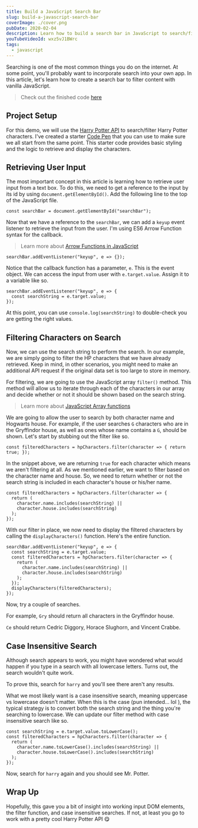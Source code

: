 ```yaml
---
title: Build a JavaScript Search Bar
slug: build-a-javascript-search-bar
coverImage: ./cover.png
pubDate: 2020-02-04
description: Learn how to build a search bar in JavaScript to search/filter through data.
youTubeVideoId: wxz5vJ1BWrc
tags:
  - javascript
---
```


Searching is one of the most common things you do on the internet. At some point, you'll probably want to incorporate search into your own app. In this article, let's learn how to create a search bar to filter content with vanilla JavaScript.

> Check out the finished code [here](https://codepen.io/jamesqquick/pen/XWJxBQv)

## Project Setup

For this demo, we will use the [Harry Potter API](http://hp-api.herokuapp.com/api/characters) to search/filter Harry Potter characters. I've created a starter [Code Pen](https://codepen.io/jamesqquick/pen/bGNXYxx) that you can use to make sure we all start from the same point. This starter code provides basic styling and the logic to retrieve and display the characters.

## Retrieving User Input

The most important concept in this article is learning how to retrieve user input from a text box. To do this, we need to get a reference to the input by its id by using `document.getElementById()`. Add the following line to the top of the JavaScript file.

    const searchBar = document.getElementById("searchBar");

Now that we have a reference to the `searchBar`, we can add a `keyup` event listener to retrieve the input from the user. I'm using ES6 Arrow Function syntax for the callback.

> Learn more about [Arrow Functions in JavaScript](https://www.youtube.com/watch?v=prG68DQobbw&t=265s)

    searchBar.addEventListener("keyup", e => {});

Notice that the callback function has a parameter, `e`. This is the event object. We can access the input from user with `e.target.value`. Assign it to a variable like so.

    searchBar.addEventListener("keyup", e => {
      const searchString = e.target.value;
    });

At this point, you can use `console.log(searchString)` to double-check you are getting the right values.

## Filtering Characters on Search

Now, we can use the search string to perform the search. In our example, we are simply going to filter the HP characters that we have already retrieved. Keep in mind, in other scenarios, you might need to make an additional API request if the original data set is too large to store in memory.

For filtering, we are going to use the JavaScript array `filter()` method. This method will allow us to iterate through each of the characters in our array and decide whether or not it should be shown based on the search string.

> Learn more about [JavaScript Array functions](https://www.youtube.com/watch?v=ALYH5XOvMwI&t=6s)

We are going to allow the user to search by both character name and Hogwarts house. For example, if the user searches `G` characters who are in the Gryffindor house, as well as ones whose name contains a `G`, should be shown. Let's start by stubbing out the filter like so.

    const filteredCharacters = hpCharacters.filter(character => { return true; });

In the snippet above, we are returning `true` for each character which means we aren't filtering at all. As we mentioned earlier, we want to filter based on the character name and house. So, we need to return whether or not the search string is included in each character's house or his/her name.

    const filteredCharacters = hpCharacters.filter(character => {
      return (
        character.name.includes(searchString) ||
        character.house.includes(searchString)
      );
    });

With our filter in place, we now need to display the filtered characters by calling the `displayCharacters()` function. Here's the entire function.

    searchBar.addEventListener("keyup", e => {
      const searchString = e.target.value;
      const filteredCharacters = hpCharacters.filter(character => {
        return (
          character.name.includes(searchString) ||
          character.house.includes(searchString)
        );
      });
      displayCharacters(filteredCharacters);
    });

Now, try a couple of searches.

For example, `Gry` should return all characters in the Gryffindor house.

`Ce` should return Cedric Diggory, Horace Slughorn, and Vincent Crabbe.

## Case Insensitive Search

Although search appears to work, you might have wondered what would happen if you type in a search with all lowercase letters. Turns out, the search wouldn't quite work.

To prove this, search for `harry` and you'll see there aren't any results.

What we most likely want is a case insensitive search, meaning uppercase vs lowercase doesn't matter. When this is the case (pun intended... lol ), the typical strategy is to convert both the search string and the thing you're searching to lowercase. We can update our filter method with case insensitive search like so.

    const searchString = e.target.value.toLowerCase();
    const filteredCharacters = hpCharacters.filter(character => {
      return (
        character.name.toLowerCase().includes(searchString) ||
        character.house.toLowerCase().includes(searchString)
      );
    });

Now, search for `harry` again and you should see Mr. Potter.

## Wrap Up

Hopefully, this gave you a bit of insight into working input DOM elements, the filter function, and case insensitive searches. If not, at least you go to work with a pretty cool Harry Potter API 😋
